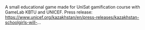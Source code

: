 A small educational game made for UniSat gamification course with GameLab KBTU and UNICEF. Press release: https://www.unicef.org/kazakhstan/en/press-releases/kazakhstan-schoolgirls-will-...
